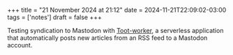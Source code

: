 +++
title = "21 November 2024 at 21:12"
date = 2024-11-21T22:09:02-03:00
tags = ['notes']
draft = false
+++

Testing syndication to Mastodon with [Toot-worker](https://github.com/a-franca/toot-worker), a serverless application that automatically posts new articles from an RSS feed to a Mastodon account.